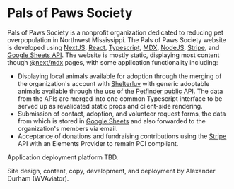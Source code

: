# Pals of Paws Society

Pals of Paws Society is a nonprofit organization dedicated to reducing pet overpopulation in Northwest Mississippi. The Pals of Paws Society website is developed using [NextJS](https://nextjs.org/docs), [React](https://reactjs.org/docs/getting-started.html), [Typescript](https://www.typescriptlang.org/docs/), [MDX](https://mdxjs.com/), [NodeJS](https://nodejs.org/en/docs/), [Stripe](https://stripe.com/docs), and [Google Sheets API](https://developers.google.com/sheets/api). The website is mostly static, displaying most content though [@next/mdx](https://nextjs.org/docs/advanced-features/using-mdx#nextmdx) pages, with some application functionality including:

- Displaying local animals available for adoption through the merging of the organization's account with [Shelterluv](https://www.shelterluv.com/) with generic adoptable animals available through the use of the [Petfinder public API](https://www.petfinder.com/developers/v2/docs/). The data from the APIs are merged into one common Typescript interface to be served up as revalidated static props and client-side rendering.
- Submission of contact, adoption, and volunteer request forms, the data from which is stored in [Google Sheets](https://developers.google.com/sheets/api) and also forwarded to the organization's members via email.
- Acceptance of donations and fundraising contributions using the [Stripe](https://stripe.com/docs) API with an Elements Provider to remain PCI compliant.

Application deployment platform TBD.

Site design, content, copy, development, and deployment by Alexander Durham (WVAviator).
